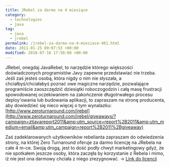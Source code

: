 ```yaml
---
title: JRebel za darmo na 4 miesiące
category:
  - technologies
  - java
tag:
  - java
  - jrebel
permalink: /jrebel-za-darmo-na-4-miesiace-461.html
date: 2011-01-25 09:07:53 +00:00
modified: 2018-07-18 17:50:08 +00:00
---
```



JRebel, onegdaj JavaRebel, to narzędzie którego większości doświadczonych programistów Javy zapewne przedstawiać nie trzeba. Jeśli zaś jesteś osobą, która nigdy o nim nie słyszała, a chciałbyś/chciałabyś poznać owe magiczne narzędzie, pozwalające programiście zaoszczędzić dziesiątki roboczogodzin i całą masę frustracji spowodowanej oczekiwaniem na zakończenie długotrwałego procesu deploy'owania lub budowania aplikacji, to zapraszam na stronę producenta, aby dowiedzieć się nieco więcej o tym wynalazku: [http://www.zeroturnaround.com/jrebel](http://www.zeroturnaround.com/jrebel/giveaways/?campaign=ztjavareport2011&amp;utm_source=report%2B2011&amp;utm_medium=email&amp;utm_campaign=report%2B2011%2Bgiveaway)

<!--more-->

Zaś zadeklarowanych użytkowników rebelianta zapraszam do odwiedzenia strony, na której  Zero Turnaround oferuje za darmo licencję na JRebela na całe 4 m-ce. Swoją drogą, jest to dość podły chwyt marketingowy gdyż, że nie spotkałem jeszcze osoby, która zaczęła by korzystanie z Rebela i mimo, iż nie jest ona darmowy chciała z niego zrezygnować. -> [Link do licencji](http://www.zeroturnaround.com/jrebel/giveaways/?campaign=ztjavareport2011&amp;utm_source=report%2B2011&amp;utm_medium=email&amp;utm_campaign=report%2B2011%2Bgiveaway)
